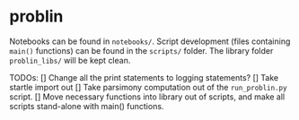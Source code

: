 # problin

Notebooks can be found in `notebooks/`. Script development (files containing `main()` functions) can be found in the `scripts/` folder. The library folder `problin_libs/` will be kept clean.

<!--The notebook `likelihood_felsensteins.ipynb` provides code to calculate the likelihood of a tree using Felsenstein's pruning algorithm. Some edits have been made to the probability calculation, as well as the states which are considered, which are specific to the lineage tracing scenario. We provide three trees as an example in this notebook, where `t_C` is the maximum parsimony tree, but `t_A` and `t_B` both have better likelihood (and would be found by a maximum likelihood search over the topologies).  -->


TODOs:
[] Change all the print statements to logging statements?
[] Take startle import out 
[] Take parsimony computation out of the `run_problin.py` script.
[] Move necessary functions into library out of scripts, and make all scripts stand-alone with main() functions.
